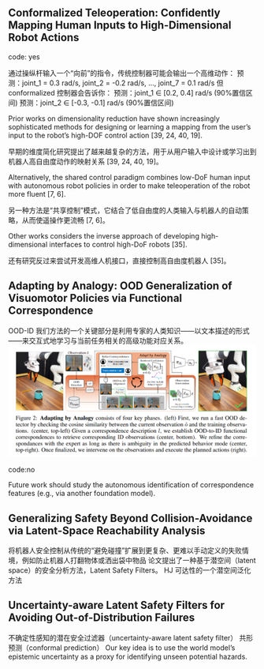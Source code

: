 ## Conformalized Teleoperation: Confidently Mapping Human Inputs to High-Dimensional Robot Actions
code: yes

通过操纵杆输入一个“向前”的指令，传统控制器可能会输出一个高维动作：
预测：joint_1 = 0.3 rad/s, joint_2 = -0.2 rad/s, ..., joint_7 = 0.1 rad/s
但 conformalized 控制器会告诉你：
预测：joint_1 ∈ [0.2, 0.4] rad/s (90%置信区间)
预测：joint_2 ∈ [-0.3, -0.1] rad/s (90%置信区间)

Prior works on dimensionality reduction have shown increasingly sophisticated methods for designing or learning a mapping from the user’s input to the robot’s high-DOF control action [39, 24, 40, 19].

早期的维度简化研究提出了越来越复杂的方法，用于从用户输入中设计或学习出到机器人高自由度动作的映射关系 [39, 24, 40, 19]。

Alternatively, the shared control paradigm combines low-DoF human input with autonomous robot policies in order to make teleoperation of the robot more fluent [7, 6].

另一种方法是“共享控制”模式，它结合了低自由度的人类输入与机器人的自动策略，从而使遥操作更流畅 [7, 6]。

Other works considers the inverse approach of developing high-dimensional interfaces to control high-DoF robots [35].

还有研究反过来尝试开发高维人机接口，直接控制高自由度机器人 [35]。

## Adapting by Analogy: OOD Generalization of Visuomotor Policies via Functional Correspondence
OOD-ID
我们方法的一个关键部分是利用专家的人类知识——以文本描述的形式——来交互式地学习与当前任务相关的高级功能对应关系。
![alt text](<屏幕截图 2025-07-15 061321.png>)

code:no

Future work should study the autonomous identification of correspondence features (e.g., via another foundation model).

## Generalizing Safety Beyond Collision-Avoidance via Latent-Space Reachability Analysis
将机器人安全控制从传统的“避免碰撞”扩展到更复杂、更难以手动定义的失败情境，例如防止机器人打翻物体或洒出袋中物品
论文提出了一种基于潜空间（latent space）的安全分析方法，Latent Safety Filters。
HJ 可达性的一个潜空间泛化方法

## Uncertainty-aware Latent Safety Filters for Avoiding Out-of-Distribution Failures
不确定性感知的潜在安全过滤器（uncertainty-aware latent safety filter）
共形预测（conformal prediction）
Our key idea is to use the world model’s epistemic uncertainty as a proxy for identifying unseen potential hazards.